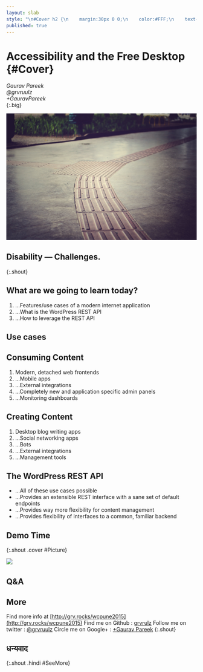 ```yaml
---
layout: slab
style: "\n#Cover h2 {\n    margin:30px 0 0;\n    color:#FFF;\n    text-align:center;\n    font-size:70px;\n    text-shadow: 0px 0px 10px rgba(0,0,0,0.4);\n    }\n#Cover p {\n    margin:10px 0 0;\n    text-align:center;\n    color:#FFF;\n    font-style:italic;\n    font-size:20px;\n    }\n    #Cover p a {\n        color:#FFF;\n        }\n#Picture h2 {\n    color:#FFF;\n    }\n#SeeMore h2 {\n    font-size:100px\n    }\n#SeeMore img {\n    width:0.72em;\n    height:0.72em;\n    }\n"
published: true
---
```



# Accessibility and the Free Desktop {#Cover}

*Gaurav Pareek*  
*@grvruulz*   
*+GauravPareek*  
{:.big}

![](pictures/accessibility.jpg)
<!-- photo by Rafael Publio, https://pixabay.com/en/users/rafaelpublio-2513513/ -->


## Disability — Challenges.  
{:.shout}


## What are we going to learn today?

1. …Features/use cases of a modern internet application
2. …What is the WordPress REST API
3. …How to leverage the REST API


## **Use cases**

## Consuming Content

1. Modern, detached web frontends
2. …Mobile apps
3. …External integrations
4. …Completely new and application specific admin panels
5. …Monitoring dashboards


## Creating Content

1. Desktop blog writing apps
2. …Social networking apps
3. …Bots
4. …External integrations
5. …Management tools


## The WordPress REST API
- …All of these use cases possible
- …Provides an extensible REST interface with a sane set of default endpoints
- …Provides way more flexibility for content management
- …Provides flexibility of interfaces to a common, familiar backend

## Demo Time
{:.shout .cover #Picture}

![](pictures/picture.jpg)
<!-- photo by John Carey, fiftyfootshadows.net -->

## **Q&A**

## More
Find more info at [http://grv.rocks/wcpune2015](http://grv.rocks/wcpune2015)
Find me on Github : [grvrulz](https://github.com/grvrulz)
Follow me on twitter : [@grvruulz](https://twitter.com/grvruulz)
Circle me on Google+ : [+Gaurav Pareek](https://plus.google.com/+GauravPareek)
{:.shout}

## धन्यवाद
{:.shout .hindi #SeeMore}
